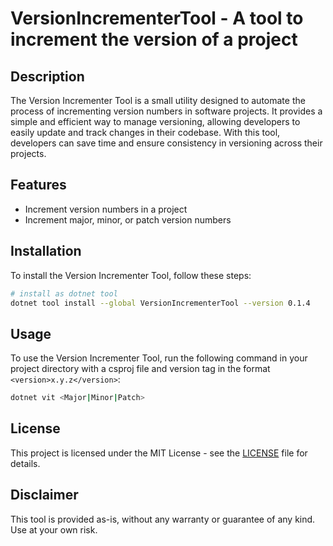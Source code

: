 # VersionIncrementerTool - A tool to increment the version of a project

## Description
The Version Incrementer Tool is a small utility designed to automate the process of incrementing version numbers in software projects. It provides a simple and efficient way to manage versioning, allowing developers to easily update and track changes in their codebase. With this tool, developers can save time and ensure consistency in versioning across their projects.

## Features

- Increment version numbers in a project
- Increment major, minor, or patch version numbers

## Installation

To install the Version Incrementer Tool, follow these steps:

``` zsh
# install as dotnet tool
dotnet tool install --global VersionIncrementerTool --version 0.1.4
```

## Usage

To use the Version Incrementer Tool, run the following command in your project directory with a csproj file and version tag in the format `<version>x.y.z</version>`:

``` zsh
dotnet vit <Major|Minor|Patch>
```

## License

This project is licensed under the MIT License - see the [LICENSE](LICENSE.md) file for details.

## Disclaimer

This tool is provided as-is, without any warranty or guarantee of any kind. Use at your own risk.
